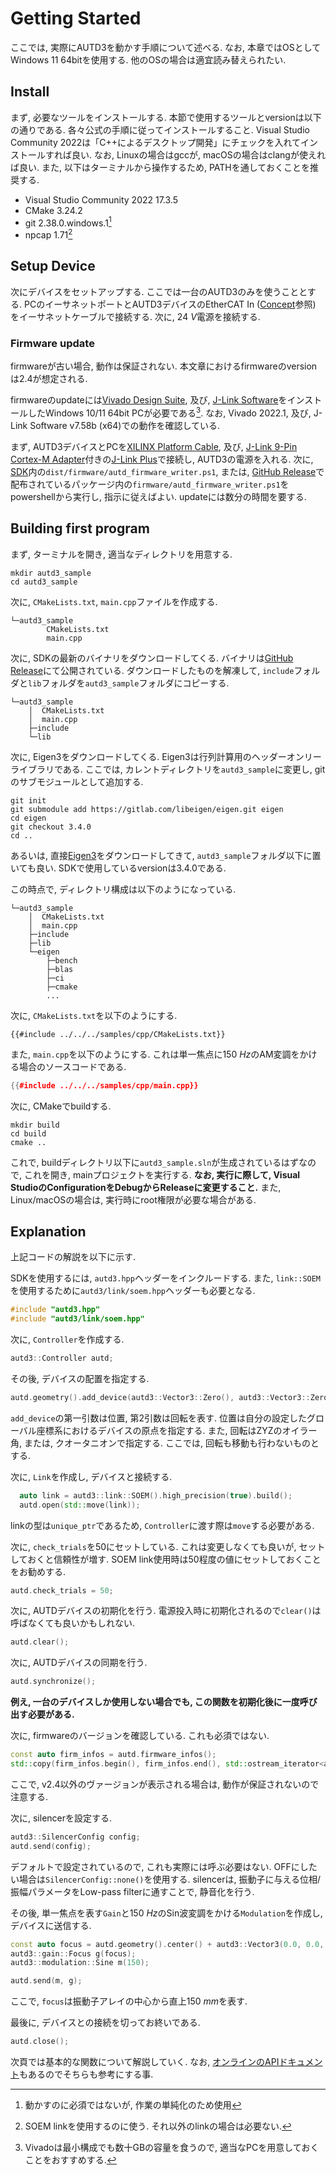 # Getting Started

ここでは, 実際にAUTD3を動かす手順について述べる. なお, 本章ではOSとしてWindows 11 64bitを使用する.
他のOSの場合は適宜読み替えられたい.

## Install

まず, 必要なツールをインストールする. 本節で使用するツールとversionは以下の通りである. 各々公式の手順に従ってインストールすること. Visual
Studio Community 2022は「C++によるデスクトップ開発」にチェックを入れてインストールすれば良い. なお, Linuxの場合はgccが,
macOSの場合はclangが使えれば良い. また, 以下はターミナルから操作するため, PATHを通しておくことを推奨する.

- Visual Studio Community 2022 17.3.5
- CMake 3.24.2
- git 2.38.0.windows.1[^fn_git]
- npcap 1.71[^fn_npcap]

## Setup Device

次にデバイスをセットアップする. ここでは一台のAUTD3のみを使うこととする. PCのイーサネットポートとAUTD3デバイスのEtherCAT In
([Concept](concept.md)参照) をイーサネットケーブルで接続する. 次に, $\SI{24}{V}$電源を接続する.

### Firmware update

firmwareが古い場合, 動作は保証されない. 本文章におけるfirmwareのversionは2.4が想定される.

firmwareのupdateには[Vivado Design Suite](https://www.xilinx.com/products/design-tools/vivado.html),
及び, [J-Link Software](https://www.segger.com/downloads/jlink/)をインストールしたWindows
10/11 64bit PCが必要である[^fn_vivado]. なお, Vivado 2022.1, 及び, J-Link Software v7.58b
(x64)での動作を確認している.

まず,
AUTD3デバイスとPCを[XILINX Platform Cable](https://www.xilinx.com/products/boards-and-kits/hw-usb-ii-g.html),
及び,
[J-Link 9-Pin Cortex-M Adapter](https://www.segger-pocjapan.com/j-link-9-pin-cortex-m-adapter)付きの[J-Link Plus](https://www.segger.com/products/debug-probes/j-link/models/j-link-plus/)で接続し,
AUTD3の電源を入れる. 次に,
[SDK](https://github.com/shinolab/autd3)内の`dist/firmware/autd_firmware_writer.ps1`,
または,
[GitHub Release](https://github.com/shinolab/autd3/releases)で配布されているパッケージ内の`firmware/autd_firmware_writer.ps1`をpowershellから実行し,
指示に従えばよい. updateには数分の時間を要する.

## Building first program

まず, ターミナルを開き, 適当なディレクトリを用意する.

```
mkdir autd3_sample
cd autd3_sample
```

次に, `CMakeLists.txt`, `main.cpp`ファイルを作成する.

```
└─autd3_sample
        CMakeLists.txt
        main.cpp
```

次に, SDKの最新のバイナリをダウンロードしてくる.
バイナリは[GitHub Release](https://github.com/shinolab/autd3/releases)にて公開されている.
ダウンロードしたものを解凍して, `include`フォルダと`lib`フォルダを`autd3_sample`フォルダにコピーする.

```
└─autd3_sample
    │  CMakeLists.txt
    │  main.cpp
    ├─include
    └─lib
```

次に, Eigen3をダウンロードしてくる. Eigen3は行列計算用のヘッダーオンリーライブラリである. ここでは,
カレントディレクトリを`autd3_sample`に変更し, gitのサブモジュールとして追加する.

```
git init
git submodule add https://gitlab.com/libeigen/eigen.git eigen
cd eigen
git checkout 3.4.0
cd ..
```

あるいは, 直接[Eigen3](https://gitlab.com/libeigen/eigen)をダウンロードしてきて,
`autd3_sample`フォルダ以下に置いても良い. SDKで使用しているversionは3.4.0である.

この時点で, ディレクトリ構成は以下のようになっている.

```
└─autd3_sample
    │  CMakeLists.txt
    │  main.cpp
    ├─include
    ├─lib
    └─eigen
        ├─bench
        ├─blas
        ├─ci
        ├─cmake
        ...
```

次に, `CMakeLists.txt`を以下のようにする.

```
{{#include ../../../samples/cpp/CMakeLists.txt}}
```

また, `main.cpp`を以下のようにする. これは単一焦点に$\SI{150}{Hz}$のAM変調をかける場合のソースコードである.

```cpp
{{#include ../../../samples/cpp/main.cpp}}
```

次に, CMakeでbuildする.

```
mkdir build
cd build
cmake ..
```

これで, buildディレクトリ以下に`autd3_sample.sln`が生成されているはずなので, これを開き, mainプロジェクトを実行する.
**なお, 実行に際して, Visual StudioのConfigurationをDebugからReleaseに変更すること.** また,
Linux/macOSの場合は, 実行時にroot権限が必要な場合がある.

## Explanation

上記コードの解説を以下に示す.

SDKを使用するには, `autd3.hpp`ヘッダーをインクルードする. また,
`link::SOEM`を使用するために`autd3/link/soem.hpp`ヘッダーも必要となる.

```cpp
#include "autd3.hpp"
#include "autd3/link/soem.hpp"
```

次に, `Controller`を作成する.

```cpp
autd3::Controller autd;
```

その後, デバイスの配置を指定する.

```cpp
autd.geometry().add_device(autd3::Vector3::Zero(), autd3::Vector3::Zero());
```

`add_device`の第一引数は位置, 第2引数は回転を表す. 位置は自分の設定したグローバル座標系におけるデバイスの原点を指定する. また,
回転はZYZのオイラー角, または, クオータニオンで指定する. ここでは, 回転も移動も行わないものとする.

次に, `Link`を作成し, デバイスと接続する.

```cpp
  auto link = autd3::link::SOEM().high_precision(true).build();
  autd.open(std::move(link));
```

linkの型は`unique_ptr`であるため, `Controller`に渡す際は`move`する必要がある.

次に, `check_trials`を50にセットしている. これは変更しなくても良いが, セットしておくと信頼性が増す. SOEM
link使用時は50程度の値にセットしておくことをお勧めする.

```cpp
autd.check_trials = 50;
```

次に, AUTDデバイスの初期化を行う. 電源投入時に初期化されるので`clear()`は呼ばなくても良いかもしれない.

```cpp
autd.clear();
```

次に, AUTDデバイスの同期を行う.

```cpp
autd.synchronize();
```

**例え, 一台のデバイスしか使用しない場合でも, この関数を初期化後に一度呼び出す必要がある.**

次に, firmwareのバージョンを確認している. これも必須ではない.

```cpp
const auto firm_infos = autd.firmware_infos();
std::copy(firm_infos.begin(), firm_infos.end(), std::ostream_iterator<autd3::FirmwareInfo>(std::cout, "\n"));
```

ここで, v2.4以外のヴァージョンが表示される場合は, 動作が保証されないので注意する.

次に, silencerを設定する.

```cpp
autd3::SilencerConfig config;
autd.send(config);
```

デフォルトで設定されているので, これも実際には呼ぶ必要はない.
OFFにしたい場合は`SilencerConfig::none()`を使用する.
silencerは, 振動子に与える位相/振幅パラメータをLow-pass filterに通すことで, 静音化を行う.

その後, 単一焦点を表す`Gain`と$\SI{150}{Hz}$のSin波変調をかける`Modulation`を作成し, デバイスに送信する.

```cpp
const auto focus = autd.geometry().center() + autd3::Vector3(0.0, 0.0, 150.0);
autd3::gain::Focus g(focus);
autd3::modulation::Sine m(150);

autd.send(m, g);
```

ここで, `focus`は振動子アレイの中心から直上$\SI{150}{mm}$を表す.

最後に, デバイスとの接続を切ってお終いである.

```cpp
autd.close();
```

次頁では基本的な関数について解説していく. なお,
[オンラインのAPIドキュメント](https://shinolab.github.io/autd3/api/index.html)もあるのでそちらも参考にする事.

[^fn_git]: 動かすのに必須ではないが, 作業の単純化のため使用

[^fn_npcap]: SOEM linkを使用するのに使う. それ以外のlinkの場合は必要ない.

[^fn_vivado]: Vivadoは最小構成でも数十GBの容量を食うので, 適当なPCを用意しておくことをおすすめする.
